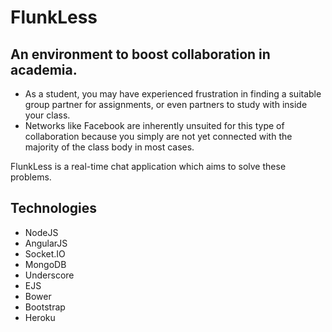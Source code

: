 # FlunkLess

## An environment to boost collaboration in academia.
<ul>
<li>As a student, you may have experienced frustration in finding a suitable group partner for assignments, or even partners to study with inside your class.</li>
<li>Networks like Facebook are inherently unsuited for this type of collaboration because you simply are not yet connected with the majority of the class body in most cases.</li>
</ul>

FlunkLess is a real-time chat application which aims to solve these problems.

## Technologies
<ul>
  <li>NodeJS</li>
  <li>AngularJS</li>
  <li>Socket.IO</li>
  <li>MongoDB</li>
  <li>Underscore</li>
  <li>EJS</li>
  <li>Bower</li>
  <li>Bootstrap</li>
  <li>Heroku</li>
</ul>